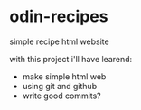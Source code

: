 # odin-recipes

simple recipe html website

with this project i'll have learend:
- make simple html web
- using git and github
- write good commits?
